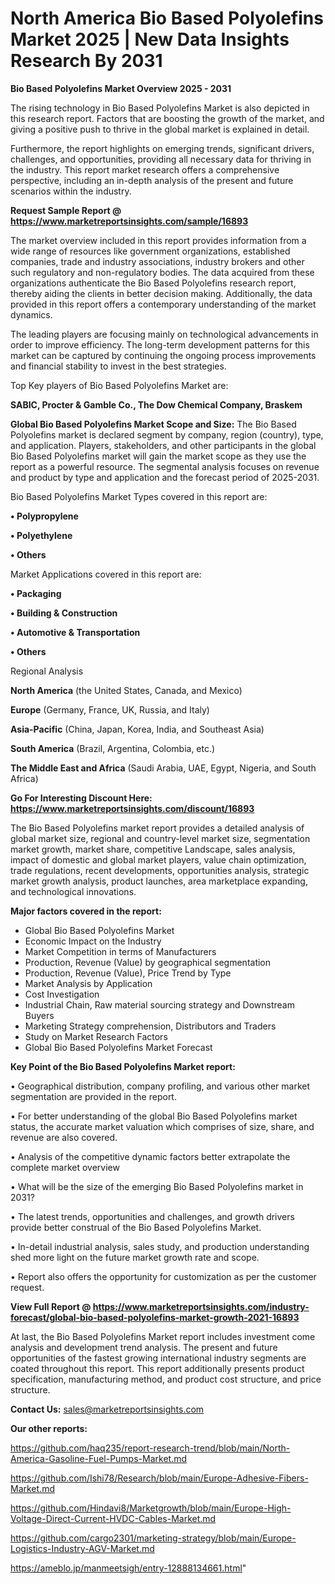 # North America Bio Based Polyolefins Market 2025 | New Data Insights Research By 2031

<Strong> Bio Based Polyolefins Market Overview 2025 - 2031</strong>

The rising technology in Bio Based Polyolefins Market is also depicted in this research report. Factors that are boosting the growth of the market, and giving a positive push to thrive in the global market is explained in detail.

Furthermore, the report highlights on emerging trends, significant drivers, challenges, and opportunities, providing all necessary data for thriving in the industry. This report market research offers a comprehensive perspective, including an in-depth analysis of the present and future scenarios within the industry.

<strong>Request Sample Report @ <a href=https://www.marketreportsinsights.com/sample/16893>https://www.marketreportsinsights.com/sample/16893</a></strong>

The market overview included in this report provides information from a wide range of resources like government organizations, established companies, trade and industry associations, industry brokers and other such regulatory and non-regulatory bodies. The data acquired from these organizations authenticate the Bio Based Polyolefins research report, thereby aiding the clients in better decision making. Additionally, the data provided in this report offers a contemporary understanding of the market dynamics.

The leading players are focusing mainly on technological advancements in order to improve efficiency. The long-term development patterns for this market can be captured by continuing the ongoing process improvements and financial stability to invest in the best strategies.

Top Key players of Bio Based Polyolefins Market are:

<strong>SABIC, Procter & Gamble Co., The Dow Chemical Company, Braskem</strong>

<strong><b>Global Bio Based Polyolefins Market Scope and Size:</b></strong>
The Bio Based Polyolefins market is declared segment by company, region (country), type, and application. Players, stakeholders, and other participants in the global Bio Based Polyolefins market will gain the market scope as they use the report as a powerful resource. The segmental analysis focuses on revenue and product by type and application and the forecast period of 2025-2031.

Bio Based Polyolefins Market Types covered in this report are:

<strong>• Polypropylene

• Polyethylene

• Others</strong>

Market Applications covered in this report are:

<strong>• Packaging

• Building & Construction

• Automotive & Transportation

• Others</strong> 

Regional Analysis

<strong>North America</strong> (the United States, Canada, and Mexico)

<strong>Europe</strong> (Germany, France, UK, Russia, and Italy)

<strong>Asia-Pacific</strong> (China, Japan, Korea, India, and Southeast Asia)

<strong>South America</strong> (Brazil, Argentina, Colombia, etc.)

<strong>The Middle East and Africa</strong> (Saudi Arabia, UAE, Egypt, Nigeria, and South Africa)

<strong>Go For Interesting Discount Here: <a href=https://www.marketreportsinsights.com/discount/16893>https://www.marketreportsinsights.com/discount/16893</a></strong>

The Bio Based Polyolefins market report provides a detailed analysis of global market size, regional and country-level market size, segmentation market growth, market share, competitive Landscape, sales analysis, impact of domestic and global market players, value chain optimization, trade regulations, recent developments, opportunities analysis, strategic market growth analysis, product launches, area marketplace expanding, and technological innovations.

<strong><b>Major factors covered in the report:</b></strong>
<ul>
  <li>Global Bio Based Polyolefins Market </li>
  <li>Economic Impact on the Industry</li>
  <li>Market Competition in terms of Manufacturers</li>
  <li>Production, Revenue (Value) by geographical segmentation</li>
  <li>Production, Revenue (Value), Price Trend by Type</li>
  <li>Market Analysis by Application</li>
  <li>Cost Investigation</li>
  <li>Industrial Chain, Raw material sourcing strategy and Downstream Buyers</li>
  <li>Marketing Strategy comprehension, Distributors and Traders</li>
  <li>Study on Market Research Factors</li>
  <li>Global Bio Based Polyolefins Market Forecast</li>
</ul>

<strong><b>Key Point of the Bio Based Polyolefins Market report:</b></strong>

• Geographical distribution, company profiling, and various other market segmentation are provided in the report.

• For better understanding of the global Bio Based Polyolefins market status, the accurate market valuation which comprises of size, share, and revenue are also covered.

• Analysis of the competitive dynamic factors better extrapolate the complete market overview

• What will be the size of the emerging Bio Based Polyolefins market in 2031?

• The latest trends, opportunities and challenges, and growth drivers provide better construal of the Bio Based Polyolefins Market.

• In-detail industrial analysis, sales study, and production understanding shed more light on the future market growth rate and scope.

• Report also offers the opportunity for customization as per the customer request.

<strong><b>View Full Report @ <a href=https://www.marketreportsinsights.com/industry-forecast/global-bio-based-polyolefins-market-growth-2021-16893>https://www.marketreportsinsights.com/industry-forecast/global-bio-based-polyolefins-market-growth-2021-16893</a></b></strong>


At last, the Bio Based Polyolefins Market report includes investment come analysis and development trend analysis. The present and future opportunities of the fastest growing international industry segments are coated throughout this report. This report additionally presents product specification, manufacturing method, and product cost structure, and price structure.

<strong>Contact Us:</strong>
sales@marketreportsinsights.com

<strong>Our other reports:</strong>

<a href=https://github.com/haq235/report-research-trend/blob/main/North-America-Gasoline-Fuel-Pumps-Market.md>https://github.com/haq235/report-research-trend/blob/main/North-America-Gasoline-Fuel-Pumps-Market.md</a>

<a href=https://github.com/Ishi78/Research/blob/main/Europe-Adhesive-Fibers-Market.md>https://github.com/Ishi78/Research/blob/main/Europe-Adhesive-Fibers-Market.md</a>

<a href=https://github.com/Hindavi8/Marketgrowth/blob/main/Europe-High-Voltage-Direct-Current-HVDC-Cables-Market.md>https://github.com/Hindavi8/Marketgrowth/blob/main/Europe-High-Voltage-Direct-Current-HVDC-Cables-Market.md</a>

<a href=https://github.com/cargo2301/marketing-strategy/blob/main/Europe-Logistics-Industry-AGV-Market.md>https://github.com/cargo2301/marketing-strategy/blob/main/Europe-Logistics-Industry-AGV-Market.md</a>

<a href=https://ameblo.jp/manmeetsigh/entry-12888134661.html>https://ameblo.jp/manmeetsigh/entry-12888134661.html</a>"
